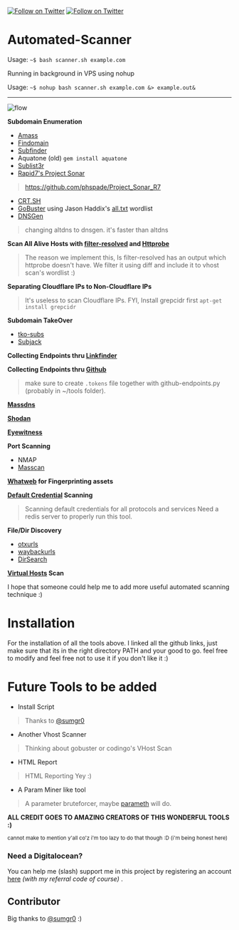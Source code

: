 [![Follow on Twitter](https://img.shields.io/twitter/follow/phspades.svg?logo=twitter)](https://twitter.com/phspades)
[![Follow on Twitter](https://img.shields.io/twitter/follow/sumgr0.svg?logo=twitter)](https://twitter.com/sumgr0)
# Automated-Scanner

Usage: `~$ bash scanner.sh example.com`

Running in background in VPS using nohup

Usage: `~$ nohup bash scanner.sh example.com &> example.out&`

----

![flow](https://raw.githubusercontent.com/phspade/Automated-Scanner/master/Flow.png)

**Subdomain Enumeration**
* [Amass](https://github.com/OWASP/Amass) 
* [Findomain](https://github.com/Edu4rdSHL/findomain)
* [Subfinder](https://github.com/subfinder/subfinder)
* Aquatone (old) `gem install aquatone`
* [Sublist3r](https://github.com/aboul3la/Sublist3r)
* [Rapid7's Project Sonar](https://opendata.rapid7.com/sonar.fdns_v2/)
>https://github.com/phspade/Project_Sonar_R7
* [CRT.SH](https://crt.sh/)
* [GoBuster](https://github.com/OJ/gobuster) using Jason Haddix's [all.txt](https://gist.githubusercontent.com/jhaddix/86a06c5dc309d08580a018c66354a056/raw/96f4e51d96b2203f19f6381c8c545b278eaa0837/all.txt) wordlist
* [DNSGen](https://github.com/ProjectAnte/dnsgen)
>changing altdns to dnsgen. it's faster than altdns

**Scan All Alive Hosts with [filter-resolved](https://github.com/tomnomnom/hacks/tree/master/filter-resolved) and [Httprobe](https://github.com/tomnomnom/httprobe)**
>The reason we implement this, Is filter-resolved has an output which httprobe doesn't have. We filter it using diff and include it to vhost scan's wordlist :)

**Separating Cloudflare IPs to Non-Cloudflare IPs**
>It's useless to scan Cloudflare IPs.
>FYI, Install grepcidr first `apt-get install grepcidr`

**Subdomain TakeOver**
* [tko-subs](https://github.com/anshumanbh/tko-subs)
* [Subjack](https://github.com/haccer/subjack)

**Collecting Endpoints thru [Linkfinder](https://github.com/GerbenJavado/LinkFinder/)**

**Collecting Endpoints thru [Github](https://github.com/gwen001/github-search/blob/master/github-endpoints.py)**
>make sure to create `.tokens` file together with github-endpoints.py (probably in ~/tools folder).

**[Massdns](https://github.com/blechschmidt/massdns)**

**[Shodan](https://cli.shodan.io/)**

**[Eyewitness](https://github.com/FortyNorthSecurity/EyeWitness)**

**Port Scanning**
* NMAP
* [Masscan](https://github.com/robertdavidgraham/masscan)

**[Whatweb](https://github.com/urbanadventurer/WhatWeb) for Fingerprinting assets**

**[Default Credential](https://github.com/ztgrace/changeme) Scanning**
>Scanning default credentials for all protocols and services
>Need a redis server to properly run this tool.

**File/Dir Discovery**
* [otxurls](https://github.com/lc/otxurls)
* [waybackurls](https://github.com/tomnomnom/waybackurls)
* [DirSearch](https://github.com/maurosoria/dirsearch)

**[Virtual Hosts](https://github.com/ffuf/ffuf) Scan**

I hope that someone could help me to add more useful automated scanning technique :)

# Installation

For the installation of all the tools above. I linked all the github links, just make sure that its in the right directory PATH and your good to go. feel free to modify and feel free not to use it if you don't like it :)

# Future Tools to be added
* Install Script
>Thanks to [@sumgr0](https://twitter.com/sumgr0)

* Another Vhost Scanner
>Thinking about gobuster or codingo's VHost Scan

* HTML Report
>HTML Reporting Yey :)

* A Param Miner like tool
>A parameter bruteforcer, maybe [parameth](https://github.com/mak-/parameth) will do.

**ALL CREDIT GOES TO AMAZING CREATORS OF THIS WONDERFUL TOOLS :)**

<sup>cannot make to mention y'all co'z i'm too lazy to do that though :D (i'm being honest here)</sup>

### Need a Digitalocean?

You can help me (slash) support me in this project by registering an account [here](https://m.do.co/c/9d633afb889b) *(with my referral code of course)* .

## Contributor

Big thanks to [@sumgr0](https://twitter.com/sumgr0) :)
